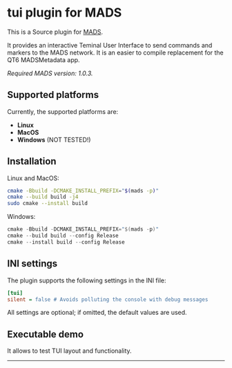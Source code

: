 # tui plugin for MADS

This is a Source plugin for [MADS](https://github.com/MADS-NET/MADS). 

It provides an interactive Teminal User Interface to send commands and markers to the MADS network. It is an easier to compile replacement for the QT6 MADSMetadata app.

*Required MADS version: 1.0.3.*


## Supported platforms

Currently, the supported platforms are:

* **Linux** 
* **MacOS**
* **Windows** (NOT TESTED!)


## Installation

Linux and MacOS:

```bash
cmake -Bbuild -DCMAKE_INSTALL_PREFIX="$(mads -p)"
cmake --build build -j4
sudo cmake --install build
```

Windows:

```powershell
cmake -Bbuild -DCMAKE_INSTALL_PREFIX="$(mads -p)"
cmake --build build --config Release
cmake --install build --config Release
```


## INI settings

The plugin supports the following settings in the INI file:

```ini
[tui]
silent = false # Avoids polluting the console with debug messages
```

All settings are optional; if omitted, the default values are used.


## Executable demo

It allows to test TUI layout and functionality.

---